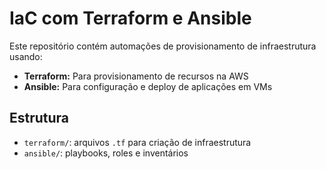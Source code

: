 # IaC com Terraform e Ansible

Este repositório contém automações de provisionamento de infraestrutura usando:

- **Terraform:** Para provisionamento de recursos na AWS
- **Ansible:** Para configuração e deploy de aplicações em VMs

## Estrutura

- `terraform/`: arquivos `.tf` para criação de infraestrutura
- `ansible/`: playbooks, roles e inventários
